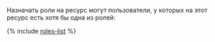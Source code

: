 Назначать роли на ресурс могут пользователи, у которых на этот ресурс есть хотя бы одна из ролей:

{% include [roles-list](./roles-list.md) %}